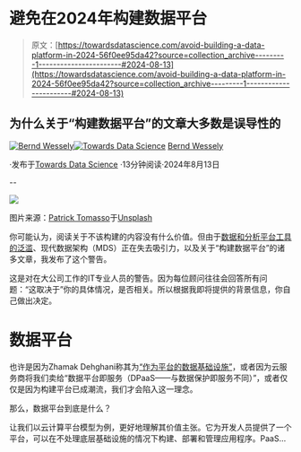 # 避免在2024年构建数据平台

> 原文：[https://towardsdatascience.com/avoid-building-a-data-platform-in-2024-56f0ee95da42?source=collection_archive---------1-----------------------#2024-08-13](https://towardsdatascience.com/avoid-building-a-data-platform-in-2024-56f0ee95da42?source=collection_archive---------1-----------------------#2024-08-13)

## 为什么关于“构建数据平台”的文章大多数是误导性的

[](https://medium.com/@bernd.wessely?source=post_page---byline--56f0ee95da42--------------------------------)[![Bernd Wessely](../Images/e60e01c19412d8af8f8bddf78e561275.png)](https://medium.com/@bernd.wessely?source=post_page---byline--56f0ee95da42--------------------------------)[](https://towardsdatascience.com/?source=post_page---byline--56f0ee95da42--------------------------------)[![Towards Data Science](../Images/a6ff2676ffcc0c7aad8aaf1d79379785.png)](https://towardsdatascience.com/?source=post_page---byline--56f0ee95da42--------------------------------) [Bernd Wessely](https://medium.com/@bernd.wessely?source=post_page---byline--56f0ee95da42--------------------------------)

·发布于[Towards Data Science](https://towardsdatascience.com/?source=post_page---byline--56f0ee95da42--------------------------------) ·13分钟阅读·2024年8月13日

--

![](../Images/4e7c700aa5e42bf0e91e1d32093e5e7c.png)

图片来源：[Patrick Tomasso](https://unsplash.com/@impatrickt?utm_source=medium&utm_medium=referral)于[Unsplash](https://unsplash.com/?utm_source=medium&utm_medium=referral)

你可能认为，阅读关于不该构建的内容没有什么价值。但由于[数据和分析平台工具的泛滥](https://mattturck.com/mad2024/)、现代数据架构（MDS）正在失去吸引力，以及关于“构建数据平台”的诸多文章，我发布了这个警告。

这是对在大公司工作的IT专业人员的警告。因为每位顾问往往会回答所有问题：“这取决于”你的具体情况，是否相关。所以根据我即将提供的背景信息，你自己做出决定。

# 数据**平台**

也许是因为Zhamak Dehghani称其为[“作为平台的数据基础设施”](https://martinfowler.com/articles/data-monolith-to-mesh.html#DataAndSelf-servePlatformDesignConvergence)，或者因为云服务商将我们卖给“数据平台即服务（DPaaS——与数据保护即服务不同）”，或者仅仅是因为构建平台已成潮流，我们才会陷入这一理念。

那么，数据平台到底是什么？

让我们以云计算平台模型为例，更好地理解其价值主张。它为开发人员提供了一个平台，可以在不处理底层基础设施的情况下构建、部署和管理应用程序。PaaS…
